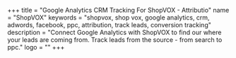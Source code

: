 +++
title = "Google Analytics CRM Tracking For ShopVOX - Attributio"
name = "ShopVOX"
keywords = "shopvox, shop vox, google analytics, crm, adwords, facebook, ppc, attribution, track leads, conversion tracking"
description = "Connect Google Analytics with ShopVOX to find our where your leads are coming from. Track leads from the source - from search to ppc."
logo = ""
+++
